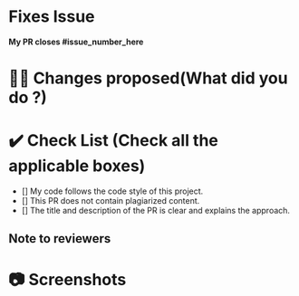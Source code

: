 # Fixes Issue

**My PR closes #issue_number_here**

# 👨‍💻 Changes proposed(What did you do ?)

# ✔️ Check List (Check all the applicable boxes)

<!-- Mark all the applicable boxes. To mark the box as done follow the following conventions -->

<!--
[x] - Correct; marked as done
[X] - Correct; marked as done

[ ] - Not correct; marked as **not** done
-->

- [] My code follows the code style of this project.
- [] This PR does not contain plagiarized content.
- [] The title and description of the PR is clear and explains the approach.

## Note to reviewers

<!-- Add notes to reviewers if applicable -->

# 📷 Screenshots

<!-- Add all the screenshots which support your changes -->
